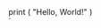 <html lang="en">
<head>
    <meta charset="UTF-8">
    <meta name="viewport" content="width=device-width, initial-scale=1.0">
    <link rel="stylesheet" href="style.css">
    <title>Document</title>
</head>
<body>
    <div class="wrapper">
        <div class="typing-demo">
            <span class="func">print</span>
            <span class="paran">(</span>
            <span class="text">"Hello, World!"</span>
            <span class="paran">)</span>
        </div>
    </div>
</body>
</html>`
